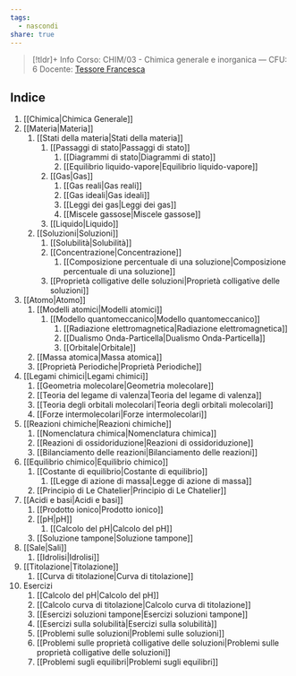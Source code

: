 ```yaml
---
tags:
  - nascondi
share: true
---
```

> [!tldr]+ Info
> Corso: CHIM/03 - Chimica generale e inorganica — CFU: 6
> Docente: [Tessore Francesca](https://www.unimi.it/it/ugov/person/francesca-tessore)

## Indice
1. [[Chimica|Chimica Generale]]
2. [[Materia|Materia]]
	1. [[Stati della materia|Stati della materia]]
		1. [[Passaggi di stato|Passaggi di stato]]
			1. [[Diagrammi di stato|Diagrammi di stato]]
			2. [[Equilibrio liquido-vapore|Equilibrio liquido-vapore]]
		2. [[Gas|Gas]]
			1. [[Gas reali|Gas reali]]
			2. [[Gas ideali|Gas ideali]]
			3. [[Leggi dei gas|Leggi dei gas]]
			4. [[Miscele gassose|Miscele gassose]]
		3. [[Liquido|Liquido]]
	2. [[Soluzioni|Soluzioni]]
		1. [[Solubilità|Solubilità]]
		2. [[Concentrazione|Concentrazione]]
			1. [[Composizione percentuale di una soluzione|Composizione percentuale di una soluzione]]
		3. [[Proprietà colligative delle soluzioni|Proprietà colligative delle soluzioni]]
3. [[Atomo|Atomo]]
	1. [[Modelli atomici|Modelli atomici]]
		1. [[Modello quantomeccanico|Modello quantomeccanico]]
			1. [[Radiazione elettromagnetica|Radiazione elettromagnetica]]
			2. [[Dualismo Onda-Particella|Dualismo Onda-Particella]]
			3. [[Orbitale|Orbitale]]
	2. [[Massa atomica|Massa atomica]]
	3. [[Proprietà Periodiche|Proprietà Periodiche]]
4. [[Legami chimici|Legami chimici]]
	1. [[Geometria molecolare|Geometria molecolare]]
	2. [[Teoria del legame di valenza|Teoria del legame di valenza]]
	3. [[Teoria degli orbitali molecolari|Teoria degli orbitali molecolari]]
	4. [[Forze intermolecolari|Forze intermolecolari]]
5. [[Reazioni chimiche|Reazioni chimiche]]
	1. [[Nomenclatura chimica|Nomenclatura chimica]]
	2. [[Reazioni di ossidoriduzione|Reazioni di ossidoriduzione]]
	3. [[Bilanciamento delle reazioni|Bilanciamento delle reazioni]]
6. [[Equilibrio chimico|Equilibrio chimico]]
	1. [[Costante di equilibrio|Costante di equilibrio]]
		1. [[Legge di azione di massa|Legge di azione di massa]]
	2. [[Principio di Le Chatelier|Principio di Le Chatelier]]
7. [[Acidi e basi|Acidi e basi]]
	1. [[Prodotto ionico|Prodotto ionico]]
	2. [[pH|pH]]
		1. [[Calcolo del pH|Calcolo del pH]]
	3. [[Soluzione tampone|Soluzione tampone]]
8. [[Sale|Sali]]
	1. [[Idrolisi|Idrolisi]]
9. [[Titolazione|Titolazione]]
	1. [[Curva di titolazione|Curva di titolazione]]
10. Esercizi
	1. [[Calcolo del pH|Calcolo del pH]]
	2. [[Calcolo curva di titolazione|Calcolo curva di titolazione]]
	3. [[Esercizi soluzioni tampone|Esercizi soluzioni tampone]]
	4. [[Esercizi sulla solubilità|Esercizi sulla solubilità]]
	5. [[Problemi sulle soluzioni|Problemi sulle soluzioni]]
	6. [[Problemi sulle proprietà colligative delle soluzioni|Problemi sulle proprietà colligative delle soluzioni]]
	7. [[Problemi sugli equilibri|Problemi sugli equilibri]]